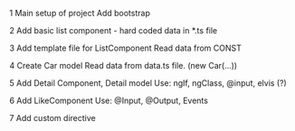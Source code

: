1
Main setup of project
Add bootstrap

2
Add basic list component - hard coded data in *.ts file

3
Add template file for ListComponent
Read data from CONST

4
Create Car model
Read data from data.ts file. (new Car(...))

5
Add Detail Component, Detail model
Use: ngIf, ngClass, @input, elvis (?)

6
Add LikeComponent
Use: @Input, @Output, Events

7
Add custom directive